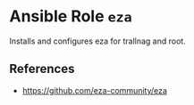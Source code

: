 # Ansible Role `eza`

Installs and configures eza for trallnag and root.

## References

- <https://github.com/eza-community/eza>
